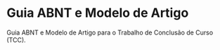 
# Guia ABNT e Modelo de Artigo

Guia ABNT e Modelo de Artigo para o Trabalho de Conclusão de Curso (TCC).
